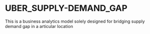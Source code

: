 # UBER_SUPPLY-DEMAND_GAP
This is a business analytics model solely designed for bridging supply demand gap in a articular location
